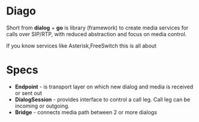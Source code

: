 # Diago

Short from **dialog** + **go** is library (framework) to create media services for calls over SIP/RTP, with reduced abstraction and focus on media control.

If you know services like Asterisk,FreeSwitch this is all about

# Specs

- **Endpoint** - is transport layer on which new dialog and media is received or sent out
- **DialogSession** - provides interface to control a call leg. Call leg can be incoming or outgoing.
- **Bridge** - connects media path between 2 or more dialogs